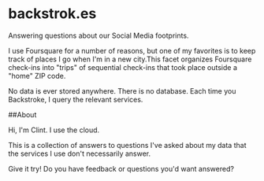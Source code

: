 # backstrok.es
Answering questions about our Social Media footprints.

I use Foursquare for a number of reasons, but one of my favorites is to keep track of places I go when I'm in a new city.This facet organizes Foursquare check-ins into "trips" of sequential check-ins that took place outside a "home" ZIP code.

No data is ever stored anywhere. There is no database. Each time you Backstroke, I query the relevant services.

##About

Hi, I'm Clint. I use the cloud.

This is a collection of answers to questions I've asked about my data that the services I use don't necessarily answer.

Give it try! Do you have feedback or questions you'd want answered?
